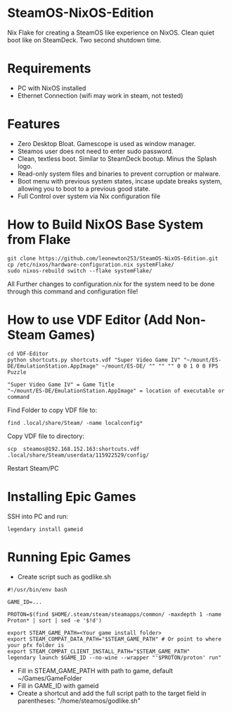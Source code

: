 # SteamOS-NixOS-Edition
Nix Flake for creating a SteamOS like experience on NixOS. Clean quiet boot like on SteamDeck. Two second shutdown time.

# Requirements
* PC with NixOS installed
* Ethernet Connection (wifi may work in steam, not tested)

# Features
* Zero Desktop Bloat. Gamescope is used as window manager.
* Steamos user does not need to enter sudo password.
* Clean, textless boot. Similar to SteamDeck bootup. Minus the Splash logo.
* Read-only system files and binaries to prevent corruption or malware.
* Boot menu with previous system states, incase update breaks system, allowing you to boot to a previous good state.
* Full Control over system via Nix configuration file


# How to Build NixOS Base System from Flake
```
git clone https://github.com/leonewton253/SteamOS-NixOS-Edition.git
cp /etc/nixos/hardware-configuration.nix systemFlake/
sudo nixos-rebuild switch --flake systemFlake/
```

All Further changes to configuration.nix for the system need to be done through this command and configuration file!

# How to use VDF Editor (Add Non-Steam Games)
```
cd VDF-Editor
python shortcuts.py shortcuts.vdf "Super Video Game IV" "~/mount/ES-DE/EmulationStation.AppImage" ~/mount/ES-DE/ "" "" "" 0 0 1 0 0 FPS Puzzle
```
```
"Super Video Game IV" = Game Title 
"~/mount/ES-DE/EmulationStation.AppImage" = location of executable or command
```

Find Folder to copy VDF file to:
```
find .local/share/Steam/ -name localconfig*
```
Copy VDF file to directory:
```
scp  steamos@192.168.152.163:shortcuts.vdf .local/share/Steam/userdata/115922529/config/
```
Restart Steam/PC

# Installing Epic Games
SSH into PC and run:
```
legendary install gameid
```

# Running Epic Games
* Create script such as godlike.sh
```
#!/usr/bin/env bash

GAME_ID=...

PROTON=$(find $HOME/.steam/steam/steamapps/common/ -maxdepth 1 -name Proton* | sort | sed -e '$!d')

export STEAM_GAME_PATH=<Your game install folder>
export STEAM_COMPAT_DATA_PATH="$STEAM_GAME_PATH" # Or point to where your pfx folder is
export STEAM_COMPAT_CLIENT_INSTALL_PATH="$STEAM_GAME_PATH"
legendary launch $GAME_ID --no-wine --wrapper "'$PROTON/proton' run"
```
* Fill in STEAM_GAME_PATH with path to game, default ~/Games/GameFolder
* Fill in GAME_ID with gameid
* Create a shortcut and add the full script path to the target field in parentheses: "/home/steamos/godlike.sh"









